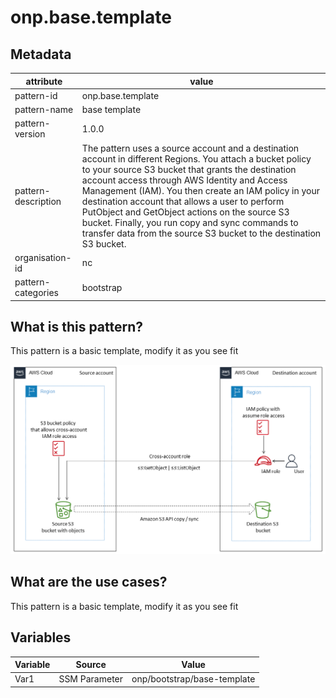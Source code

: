 # onp.base.template

## Metadata
| attribute               | value                                         |
| ----------------------- | --------------------------------------------- |
| pattern-id              | onp.base.template                             |
| pattern-name            | base template                                 |
| pattern-version         | 1.0.0                                         |
| pattern-description     | The pattern uses a source account and a destination account in different Regions. You attach a bucket policy to your source S3 bucket that grants the destination account access through AWS Identity and Access Management (IAM). You then create an IAM policy in your destination account that allows a user to perform PutObject and GetObject actions on the source S3 bucket. Finally, you run copy and sync commands to transfer data from the source S3 bucket to the destination S3 bucket.                         |
| organisation-id         | nc                                            |
| pattern-categories      | bootstrap                                     |

## What is this pattern?
This pattern is a basic template, modify it as you see fit

![](./diagrams/res/overview.png)

## What are the use cases?
This pattern is a basic template, modify it as you see fit

## Variables

| Variable               | Source                                         | Value |
| -----------------------| --------------------------------------------- | ------|
| Var1                   | SSM Parameter | onp/bootstrap/base-template|